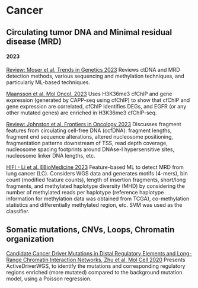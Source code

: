 # Cancer

## Circulating tumor DNA and Minimal residual disease (MRD)

#### 2023

[Review: Moser et al. Trends in Genetics 2023](https://pubmed.ncbi.nlm.nih.gov/36792446/) Reviews ctDNA and MRD detection methods, various sequencing and methylation techniques, and particularly ML-based techniques.

[Maansson et al. Mol Oncol. 2023](https://pubmed.ncbi.nlm.nih.gov/36825535/) Uses H3K36me3 cfChIP and gene expression (generated by CAPP-seq using cfChIP) to show that cfChIP and gene expression are correlated, cfChIP identifies DEGs, and EGFR (or any other mutated genes) are enriched in H3K36me3 cfChIP-seq.

[Review: Johnston et al. Frontiers in Oncology 2023](https://pubmed.ncbi.nlm.nih.gov/37081990/) Discusses fragment features from circulating cell-free DNA (ccfDNA): fragment lengths, fragment end sequence alterations, altered nucleosome positioning, fragmentation patterns downstream of TSS, read depth coverage, nucleosome spacing footprints around DNAse-I hypersensitive sites, nucleosome linker DNA lengths, etc.

[HIFI - Li et al. EBioMedicine 2023](https://pubmed.ncbi.nlm.nih.gov/37027928/) Feature-based ML to detect MRD from lung cancer (LC). Considers WGS data and generates motifs (4-mers), bin count (modified feature counts), length of insertion fragments, short/long fragments, and methylated haplotype diversity (MHD) by considering the number of methylated reads per haplotype (reference haplotype information for methylation data was obtained from TCGA), co-methylation statistics and differentially methylated region, etc. SVM was used as the classifier.

## Somatic mutations, CNVs, Loops, Chromatin organization

[Candidate Cancer Driver Mutations in Distal Regulatory Elements and Long-Range Chromatin Interaction Networks, Zhu et al. Mol Cell 2020](https://doi.org/10.1016/j.molcel.2019.12.027) Presents ActiveDriverWGS, to identify the mutations and corresponding regulatory regions enriched (more mutated) compared to the background mutation model, using a Poisson regression. 

